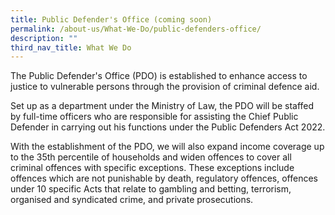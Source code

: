 ```yaml
---
title: Public Defender's Office (coming soon)
permalink: /about-us/What-We-Do/public-defenders-office/
description: ""
third_nav_title: What We Do
---
```

The Public Defender's Office (PDO) is established to enhance access to justice to vulnerable persons through the provision of criminal defence aid. 

Set up as a department under the Ministry of Law, the PDO will be staffed by full-time officers who are responsible for assisting the Chief Public Defender in carrying out his functions under the Public Defenders Act 2022.

With the establishment of the PDO, we will also expand income coverage up to the 35th percentile of households and widen offences to cover all criminal offences with specific exceptions. These exceptions include offences which are not punishable by death, regulatory offences, offences under 10 specific Acts that relate to gambling and betting, terrorism, organised and syndicated crime, and private prosecutions. 